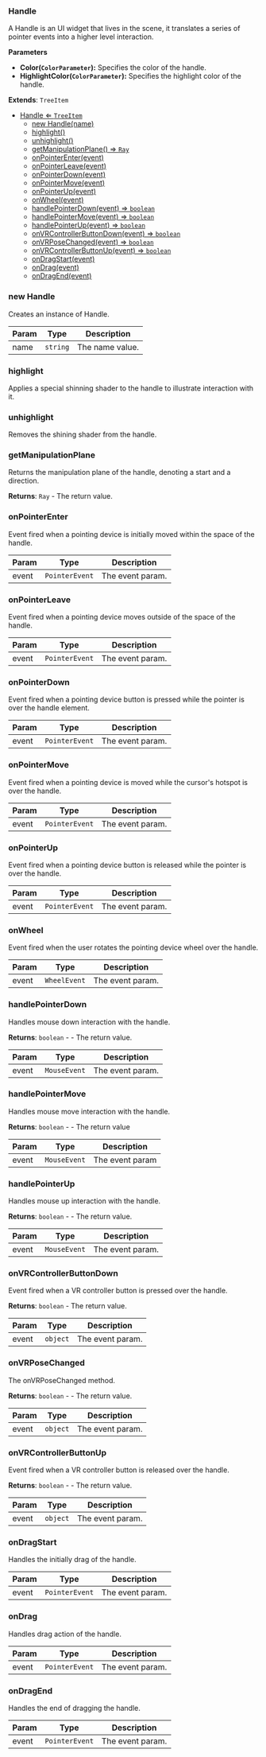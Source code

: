 <a name="Handle"></a>

### Handle 
A Handle is an UI widget that lives in the scene, it translates a series of pointer events into a higher level interaction.**Parameters*** **Color(`ColorParameter`):** Specifies the color of the handle.* **HighlightColor(`ColorParameter`):** Specifies the highlight color of the handle.


**Extends**: <code>TreeItem</code>  

* [Handle ⇐ <code>TreeItem</code>](#Handle)
    * [new Handle(name)](#new-Handle)
    * [highlight()](#highlight)
    * [unhighlight()](#unhighlight)
    * [getManipulationPlane() ⇒ <code>Ray</code>](#getManipulationPlane)
    * [onPointerEnter(event)](#onPointerEnter)
    * [onPointerLeave(event)](#onPointerLeave)
    * [onPointerDown(event)](#onPointerDown)
    * [onPointerMove(event)](#onPointerMove)
    * [onPointerUp(event)](#onPointerUp)
    * [onWheel(event)](#onWheel)
    * [handlePointerDown(event) ⇒ <code>boolean</code>](#handlePointerDown)
    * [handlePointerMove(event) ⇒ <code>boolean</code>](#handlePointerMove)
    * [handlePointerUp(event) ⇒ <code>boolean</code>](#handlePointerUp)
    * [onVRControllerButtonDown(event) ⇒ <code>boolean</code>](#onVRControllerButtonDown)
    * [onVRPoseChanged(event) ⇒ <code>boolean</code>](#onVRPoseChanged)
    * [onVRControllerButtonUp(event) ⇒ <code>boolean</code>](#onVRControllerButtonUp)
    * [onDragStart(event)](#onDragStart)
    * [onDrag(event)](#onDrag)
    * [onDragEnd(event)](#onDragEnd)

<a name="new_Handle_new"></a>

### new Handle
Creates an instance of Handle.


| Param | Type | Description |
| --- | --- | --- |
| name | <code>string</code> | The name value. |

<a name="Handle+highlight"></a>

### highlight
Applies a special shinning shader to the handle to illustrate interaction with it.


<a name="Handle+unhighlight"></a>

### unhighlight
Removes the shining shader from the handle.


<a name="Handle+getManipulationPlane"></a>

### getManipulationPlane
Returns the manipulation plane of the handle, denoting a start and a direction.


**Returns**: <code>Ray</code> - The return value.  
<a name="Handle+onPointerEnter"></a>

### onPointerEnter
Event fired when a pointing device is initially moved within the space of the handle.



| Param | Type | Description |
| --- | --- | --- |
| event | <code>PointerEvent</code> | The event param. |

<a name="Handle+onPointerLeave"></a>

### onPointerLeave
Event fired when a pointing device moves outside of the space of the handle.



| Param | Type | Description |
| --- | --- | --- |
| event | <code>PointerEvent</code> | The event param. |

<a name="Handle+onPointerDown"></a>

### onPointerDown
Event fired when a pointing device button is pressed while the pointer is over the handle element.



| Param | Type | Description |
| --- | --- | --- |
| event | <code>PointerEvent</code> | The event param. |

<a name="Handle+onPointerMove"></a>

### onPointerMove
Event fired when a pointing device is moved while the cursor's hotspot is over the handle.



| Param | Type | Description |
| --- | --- | --- |
| event | <code>PointerEvent</code> | The event param. |

<a name="Handle+onPointerUp"></a>

### onPointerUp
Event fired when a pointing device button is released while the pointer is over the handle.



| Param | Type | Description |
| --- | --- | --- |
| event | <code>PointerEvent</code> | The event param. |

<a name="Handle+onWheel"></a>

### onWheel
Event fired when the user rotates the pointing device wheel over the handle.



| Param | Type | Description |
| --- | --- | --- |
| event | <code>WheelEvent</code> | The event param. |

<a name="Handle+handlePointerDown"></a>

### handlePointerDown
Handles mouse down interaction with the handle.


**Returns**: <code>boolean</code> - - The return value.  

| Param | Type | Description |
| --- | --- | --- |
| event | <code>MouseEvent</code> | The event param. |

<a name="Handle+handlePointerMove"></a>

### handlePointerMove
Handles mouse move interaction with the handle.


**Returns**: <code>boolean</code> - - The return value  

| Param | Type | Description |
| --- | --- | --- |
| event | <code>MouseEvent</code> | The event param |

<a name="Handle+handlePointerUp"></a>

### handlePointerUp
Handles mouse up interaction with the handle.


**Returns**: <code>boolean</code> - - The return value.  

| Param | Type | Description |
| --- | --- | --- |
| event | <code>MouseEvent</code> | The event param. |

<a name="Handle+onVRControllerButtonDown"></a>

### onVRControllerButtonDown
Event fired when a VR controller button is pressed over the handle.


**Returns**: <code>boolean</code> - The return value.  

| Param | Type | Description |
| --- | --- | --- |
| event | <code>object</code> | The event param. |

<a name="Handle+onVRPoseChanged"></a>

### onVRPoseChanged
The onVRPoseChanged method.


**Returns**: <code>boolean</code> - - The return value.  

| Param | Type | Description |
| --- | --- | --- |
| event | <code>object</code> | The event param. |

<a name="Handle+onVRControllerButtonUp"></a>

### onVRControllerButtonUp
Event fired when a VR controller button is released over the handle.


**Returns**: <code>boolean</code> - - The return value.  

| Param | Type | Description |
| --- | --- | --- |
| event | <code>object</code> | The event param. |

<a name="Handle+onDragStart"></a>

### onDragStart
Handles the initially drag of the handle.



| Param | Type | Description |
| --- | --- | --- |
| event | <code>PointerEvent</code> | The event param. |

<a name="Handle+onDrag"></a>

### onDrag
Handles drag action of the handle.



| Param | Type | Description |
| --- | --- | --- |
| event | <code>PointerEvent</code> | The event param. |

<a name="Handle+onDragEnd"></a>

### onDragEnd
Handles the end of dragging the handle.



| Param | Type | Description |
| --- | --- | --- |
| event | <code>PointerEvent</code> | The event param. |

